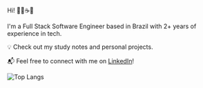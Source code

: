 Hi! 👋🌸☕️🌿

I'm a Full Stack Software Engineer based in Brazil with 2+ years of experience in tech.

💡 Check out my study notes and personal projects.

📬 Feel free to connect with me on [LinkedIn](https://www.linkedin.com/in/lorenlimamartins/)!

![Top Langs](https://github-readme-stats.vercel.app/api/top-langs/?username=lorenlmartins&layout=compact&theme=bear)
